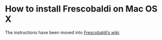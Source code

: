 How to install Frescobaldi on Mac OS X
=====

The instructions have been moved into [Frescobaldi’s wiki](https://github.com/wbsoft/frescobaldi/wiki/How-to-install-Frescobaldi-on-Mac-OS-X).
